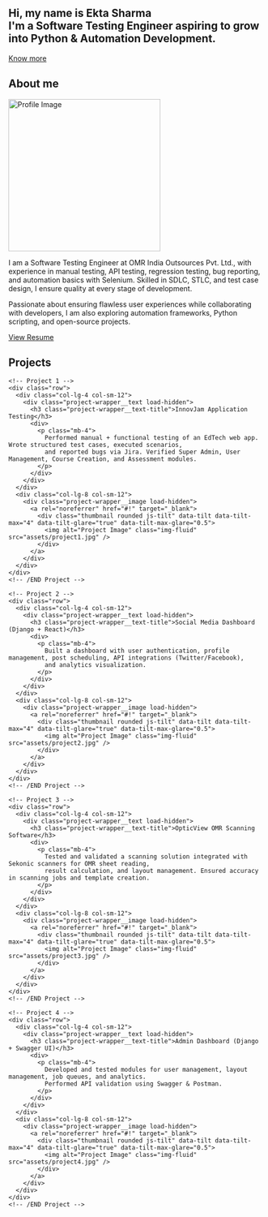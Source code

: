 <!-- **** Hero Section **** -->
<section id="hero" class="jumbotron">
  <div class="container">
    <h1 class="hero-title load-hidden">
      Hi, my name is <span class="text-color-main">Ekta Sharma</span>
      <br />
      I'm a Software Testing Engineer aspiring to grow into Python & Automation Development.
    </h1>
    <p class="hero-cta load-hidden">
      <a rel="noreferrer" class="cta-btn cta-btn--hero" href="#about">
        Know more
      </a>
    </p>
  </div>
</section>
<!-- /END Hero Section -->

<!-- **** About Section **** -->
<section id="about">
  <div class="container">
    <h2 class="section-title load-hidden">About me</h2>
    <div class="row about-wrapper">
      <div class="col-md-6 col-sm-12">
        <div class="about-wrapper__image load-hidden">
          <img
            alt="Profile Image"
            class="img-fluid rounded shadow-lg"
            height="auto"
            width="300px"
            src="assets/Gibli.jpg"
          />
        </div>
      </div>
      <div class="col-md-6 col-sm-12">
        <div class="about-wrapper__info load-hidden">
          <p class="about-wrapper__info-text">
            I am a Software Testing Engineer at OMR India Outsources Pvt. Ltd., with experience in
            manual testing, API testing, regression testing, bug reporting, and automation basics with Selenium.
            Skilled in SDLC, STLC, and test case design, I ensure quality at every stage of development.
          </p>
          <p class="about-wrapper__info-text">
            Passionate about ensuring flawless user experiences while collaborating with developers,
            I am also exploring automation frameworks, Python scripting, and open-source projects.
          </p>
          <span class="d-flex mt-3">
            <a
              rel="noreferrer"
              target="_blank"
              class="cta-btn cta-btn--resume"
              href="assets/Ekta Sharma-.pdf"
            >
              View Resume
            </a>
          </span>
        </div>
      </div>
    </div>
  </div>
</section>
<!-- /END About Section -->

<!-- **** Projects Section **** -->
<section id="projects">
  <div class="container">
    <h2 class="section-title load-hidden">Projects</h2>

    <!-- Project 1 -->
    <div class="row">
      <div class="col-lg-4 col-sm-12">
        <div class="project-wrapper__text load-hidden">
          <h3 class="project-wrapper__text-title">InnovJam Application Testing</h3>
          <div>
            <p class="mb-4">
              Performed manual + functional testing of an EdTech web app. Wrote structured test cases, executed scenarios,
              and reported bugs via Jira. Verified Super Admin, User Management, Course Creation, and Assessment modules.
            </p>
          </div>
        </div>
      </div>
      <div class="col-lg-8 col-sm-12">
        <div class="project-wrapper__image load-hidden">
          <a rel="noreferrer" href="#!" target="_blank">
            <div class="thumbnail rounded js-tilt" data-tilt data-tilt-max="4" data-tilt-glare="true" data-tilt-max-glare="0.5">
              <img alt="Project Image" class="img-fluid" src="assets/project1.jpg" />
            </div>
          </a>
        </div>
      </div>
    </div>
    <!-- /END Project -->

    <!-- Project 2 -->
    <div class="row">
      <div class="col-lg-4 col-sm-12">
        <div class="project-wrapper__text load-hidden">
          <h3 class="project-wrapper__text-title">Social Media Dashboard (Django + React)</h3>
          <div>
            <p class="mb-4">
              Built a dashboard with user authentication, profile management, post scheduling, API integrations (Twitter/Facebook),
              and analytics visualization. 
            </p>
          </div>
        </div>
      </div>
      <div class="col-lg-8 col-sm-12">
        <div class="project-wrapper__image load-hidden">
          <a rel="noreferrer" href="#!" target="_blank">
            <div class="thumbnail rounded js-tilt" data-tilt data-tilt-max="4" data-tilt-glare="true" data-tilt-max-glare="0.5">
              <img alt="Project Image" class="img-fluid" src="assets/project2.jpg" />
            </div>
          </a>
        </div>
      </div>
    </div>
    <!-- /END Project -->

    <!-- Project 3 -->
    <div class="row">
      <div class="col-lg-4 col-sm-12">
        <div class="project-wrapper__text load-hidden">
          <h3 class="project-wrapper__text-title">OpticView OMR Scanning Software</h3>
          <div>
            <p class="mb-4">
              Tested and validated a scanning solution integrated with Sekonic scanners for OMR sheet reading, 
              result calculation, and layout management. Ensured accuracy in scanning jobs and template creation.
            </p>
          </div>
        </div>
      </div>
      <div class="col-lg-8 col-sm-12">
        <div class="project-wrapper__image load-hidden">
          <a rel="noreferrer" href="#!" target="_blank">
            <div class="thumbnail rounded js-tilt" data-tilt data-tilt-max="4" data-tilt-glare="true" data-tilt-max-glare="0.5">
              <img alt="Project Image" class="img-fluid" src="assets/project3.jpg" />
            </div>
          </a>
        </div>
      </div>
    </div>
    <!-- /END Project -->

    <!-- Project 4 -->
    <div class="row">
      <div class="col-lg-4 col-sm-12">
        <div class="project-wrapper__text load-hidden">
          <h3 class="project-wrapper__text-title">Admin Dashboard (Django + Swagger UI)</h3>
          <div>
            <p class="mb-4">
              Developed and tested modules for user management, layout management, job queues, and analytics. 
              Performed API validation using Swagger & Postman.
            </p>
          </div>
        </div>
      </div>
      <div class="col-lg-8 col-sm-12">
        <div class="project-wrapper__image load-hidden">
          <a rel="noreferrer" href="#!" target="_blank">
            <div class="thumbnail rounded js-tilt" data-tilt data-tilt-max="4" data-tilt-glare="true" data-tilt-max-glare="0.5">
              <img alt="Project Image" class="img-fluid" src="assets/project4.jpg" />
            </div>
          </a>
        </div>
      </div>
    </div>
    <!-- /END Project -->

  </div>
</section>
<!-- /END Projects Section -->
